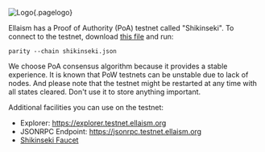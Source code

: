 ![Logo](/uploads/logo.png "Logo"){.pagelogo}
<!-- TITLE: Testnet -->
<!-- SUBTITLE: Ellaism - A stable network with no premine and no dev fees -->

Ellaism has a Proof of Authority (PoA) testnet called "Shikinseki". To connect to the testnet, download [this file](https://github.com/ellaism/parity-config/blob/master/shikinseki.json) and run:

```
parity --chain shikinseki.json
```

We choose PoA consensus algorithm because it provides a stable experience. It is known that PoW testnets can be unstable due to lack of nodes.
And please note that the testnet might be restarted at any time with all states cleared. Don't use it to store anything important.

Additional facilities you can use on the testnet:

* Explorer: https://explorer.testnet.ellaism.org
* JSONRPC Endpoint: https://jsonrpc.testnet.ellaism.org
* [Shikinseki Faucet](bots/#testnet-faucet)

